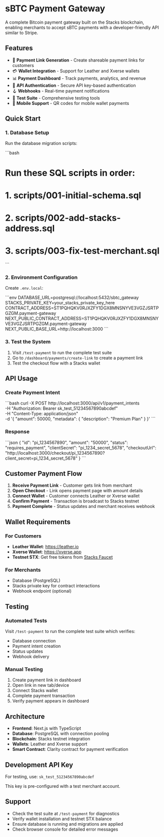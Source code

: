# sBTC Payment Gateway

A complete Bitcoin payment gateway built on the Stacks blockchain, enabling merchants to accept sBTC payments with a developer-friendly API similar to Stripe.

## Features

- 🔗 **Payment Link Generation** - Create shareable payment links for customers
- 💳 **Wallet Integration** - Support for Leather and Xverse wallets
- 📊 **Payment Dashboard** - Track payments, analytics, and revenue
- 🔐 **API Authentication** - Secure API key-based authentication
- 🪝 **Webhooks** - Real-time payment notifications
- 🧪 **Test Suite** - Comprehensive testing tools
- 📱 **Mobile Support** - QR codes for mobile wallet payments

## Quick Start

### 1. Database Setup

Run the database migration scripts:

\`\`\`bash
# Run these SQL scripts in order:
# 1. scripts/001-initial-schema.sql
# 2. scripts/002-add-stacks-address.sql
# 3. scripts/003-fix-test-merchant.sql
\`\`\`

### 2. Environment Configuration

Create `.env.local`:

\`\`\`env
DATABASE_URL=postgresql://localhost:5432/sbtc_gateway
STACKS_PRIVATE_KEY=your_stacks_private_key_here
CONTRACT_ADDRESS=ST1PQHQKV0RJXZFY1DGX8MNSNYVE3VGZJSRTPGZGM.payment-gateway
NEXT_PUBLIC_CONTRACT_ADDRESS=ST1PQHQKV0RJXZFY1DGX8MNSNYVE3VGZJSRTPGZGM.payment-gateway
NEXT_PUBLIC_BASE_URL=http://localhost:3000
\`\`\`

### 3. Test the System

1. Visit `/test-payment` to run the complete test suite
2. Go to `/dashboard/payments/create-link` to create a payment link
3. Test the checkout flow with a Stacks wallet

## API Usage

### Create Payment Intent

\`\`\`bash
curl -X POST http://localhost:3000/api/v1/payment_intents \
  -H "Authorization: Bearer sk_test_51234567890abcdef" \
  -H "Content-Type: application/json" \
  -d '{
    "amount": 50000,
    "metadata": {
      "description": "Premium Plan"
    }
  }'
\`\`\`

### Response

\`\`\`json
{
  "id": "pi_1234567890",
  "amount": "50000",
  "status": "requires_payment",
  "clientSecret": "pi_1234_secret_5678",
  "checkoutUrl": "http://localhost:3000/checkout/pi_1234567890?client_secret=pi_1234_secret_5678"
}
\`\`\`

## Customer Payment Flow

1. **Receive Payment Link** - Customer gets link from merchant
2. **Open Checkout** - Link opens payment page with amount details
3. **Connect Wallet** - Customer connects Leather or Xverse wallet
4. **Confirm Payment** - Transaction is broadcast to Stacks testnet
5. **Payment Complete** - Status updates and merchant receives webhook

## Wallet Requirements

### For Customers
- **Leather Wallet**: https://leather.io
- **Xverse Wallet**: https://xverse.app
- **Testnet STX**: Get free tokens from [Stacks Faucet](https://explorer.stacks.co/sandbox/faucet?chain=testnet)

### For Merchants
- Database (PostgreSQL)
- Stacks private key for contract interactions
- Webhook endpoint (optional)

## Testing

### Automated Tests
Visit `/test-payment` to run the complete test suite which verifies:
- Database connection
- Payment intent creation
- Status updates
- Webhook delivery

### Manual Testing
1. Create payment link in dashboard
2. Open link in new tab/device
3. Connect Stacks wallet
4. Complete payment transaction
5. Verify payment appears in dashboard

## Architecture

- **Frontend**: Next.js with TypeScript
- **Database**: PostgreSQL with connection pooling
- **Blockchain**: Stacks testnet integration
- **Wallets**: Leather and Xverse support
- **Smart Contract**: Clarity contract for payment verification

## Development API Key

For testing, use: `sk_test_51234567890abcdef`

This key is pre-configured with a test merchant account.

## Support

- Check the test suite at `/test-payment` for diagnostics
- Verify wallet installation and testnet STX balance
- Ensure database is running and migrations are applied
- Check browser console for detailed error messages
